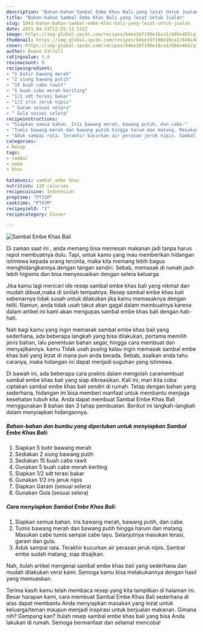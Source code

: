 ```yaml
---
description: "Bahan-bahan Sambal Embe Khas Bali yang lezat Untuk Jualan"
title: "Bahan-bahan Sambal Embe Khas Bali yang lezat Untuk Jualan"
slug: 1041-bahan-bahan-sambal-embe-khas-bali-yang-lezat-untuk-jualan
date: 2021-04-23T12:55:13.531Z
image: https://img-global.cpcdn.com/recipes/64ee16f190e16ca1/680x482cq70/sambal-embe-khas-bali-foto-resep-utama.jpg
thumbnail: https://img-global.cpcdn.com/recipes/64ee16f190e16ca1/680x482cq70/sambal-embe-khas-bali-foto-resep-utama.jpg
cover: https://img-global.cpcdn.com/recipes/64ee16f190e16ca1/680x482cq70/sambal-embe-khas-bali-foto-resep-utama.jpg
author: Duane Carroll
ratingvalue: 3.8
reviewcount: 9
recipeingredient:
- "5 butir bawang merah"
- "2 siung bawang putih"
- "15 buah cabe rawit"
- "5 buah cabe merah keriting"
- "1/2 sdt terasi bakar"
- "1/2 iris jeruk nipis"
- " Garam sesuai selera"
- " Gula sesuai selera"
recipeinstructions:
- "Siapkan semua bahan. Iris bawang merah, bawang putih, dan cabe."
- "Tumis bawang merah dan bawang putih hingga harum dan matang. Masukan cabe tumis sampai cabe layu. Selanjutnya masukan terasi, garam dan gula."
- "Aduk sampai rata. Terakhir kucurkan air perasan jeruk nipis. Sambal embe sudah matang, siap disajikan."
categories:
- Resep
tags:
- sambal
- embe
- khas

katakunci: sambal embe khas 
nutrition: 119 calories
recipecuisine: Indonesian
preptime: "PT31M"
cooktime: "PT47M"
recipeyield: "1"
recipecategory: Dinner

---
```



![Sambal Embe Khas Bali](https://img-global.cpcdn.com/recipes/64ee16f190e16ca1/680x482cq70/sambal-embe-khas-bali-foto-resep-utama.jpg)

Di zaman  saat ini , anda memang bisa memesan makanan jadi tanpa harus repot membuatnya dulu. Tapi, untuk kamu yang mau memberikan hidangan istimewa kepada orang tercinta, maka kita memang lebih bagus menghidangkannya dengan tangan sendiri. Sebab, memasak di rumah jauh lebih higienis dan bisa menyesuaikan dengan selera keluarga.

Jika kamu lagi mencari ide resep sambal embe khas bali yang nikmat dan mudah dibuat,maka di sinilah tempatnya. Resep sambal embe khas bali  sebenarnya tidak susah untuk dilakukan jika kamu memasaknya dengan teliti. Namun, anda tidak usah takut akan gagal dalam membuatnya 
karena dalam artikel ini kami akan mengupas sambal embe khas bali dengan hati-hati.  



Nah bagi kamu yang ingin memasak sambal embe khas bali yang sederhana, ada beberapa langkah yang bisa dilakukan, pertama memilih jenis bahan, lalu penentuan bahan segar, hingga cara membuat dan menyajikannya. kamu Tidak usah pusing kalau ingin memasak sambal embe khas bali yang lezat di mana pun anda berada. Sebab, asalkan anda  tahu caranya, maka hidangan ini dapat menjadi suguhan yang istimewa.

Di bawah ini, ada beberapa cara praktis  dalam mengolah caramembuat sambal embe khas bali yang siap dikreasikan. Kali ini, mari kita coba ciptakan sambal embe khas bali sendiri di rumah. Tetap dengan bahan yang sederhana, hidangan ini bisa memberi manfaat untuk membantu menjaga kesehatan tubuh kita. Anda dapat membuat Sambal Embe Khas Bali menggunakan 8 bahan dan 3 tahap pembuatan. Berikut ini langkah-langkah dalam menyiapkan hidangannya.

<!--inarticleads1-->

##### Bahan-bahan dan bumbu yang diperlukan untuk menyiapkan Sambal Embe Khas Bali:

1. Siapkan 5 butir bawang merah
1. Sediakan 2 siung bawang putih
1. Sediakan 15 buah cabe rawit
1. Gunakan 5 buah cabe merah keriting
1. Siapkan 1/2 sdt terasi bakar
1. Gunakan 1/2 iris jeruk nipis
1. Siapkan  Garam (sesuai selera)
1. Gunakan  Gula (sesuai selera)




<!--inarticleads2-->

##### Cara menyiapkan Sambal Embe Khas Bali:

1. Siapkan semua bahan. Iris bawang merah, bawang putih, dan cabe.
1. Tumis bawang merah dan bawang putih hingga harum dan matang. Masukan cabe tumis sampai cabe layu. Selanjutnya masukan terasi, garam dan gula.
1. Aduk sampai rata. Terakhir kucurkan air perasan jeruk nipis. Sambal embe sudah matang, siap disajikan.




Nah, itulah artikel mengenai  sambal embe khas bali  yang sederhana dan mudah dilakukan versi kami. Semoga kamu bisa melakukannya dengan hasil yang memuaskan. 

Terima kasih kamu telah membaca resep yang kita tampilkan di halaman ini. Besar harapan kami, cara membuat  Sambal Embe Khas Bali sederhana di atas dapat membantu Anda menyiapkan masakan yang lezat untuk keluarga/teman maupun menjadi inspirasi untuk berjualan makanan. Gimana nih? Gampang kan? Itulah resep sambal embe khas bali yang bisa Anda lakukan di rumah. Semoga bermanfaat dan selamat mencoba!

